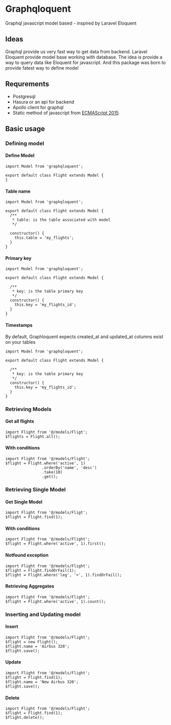 # Graphqloquent
Graphql javascript model based - inspired by Laravel Eloquent

## Ideas
Graphql provide us very fast way to get data from backend. Laravel Eloquent provide model base working with database. The idea is provide a way to query data like Eloquent for javascript.
And this package was born to provide fatest way to define model

## Requrements
- Postgresql
- Hasura or an api for backend
- Apollo client for graphql
- Static method of javascript from [ECMAScript 2015](https://developer.mozilla.org/en-US/docs/Web/JavaScript/Reference/Classes/static)


## Basic usage
### Defining model
#### Define Model
```
import Model from 'graphqloquent';

export default class Flight extends Model {
}
```
#### Table name
```
import Model from 'graphqloquent';

export default class Flight extends Model {
  /**
   * table: is the table associated with model
   */

  constructor() {
    this.table = 'my_flights';
  }
}
```
#### Primary key
```
import Model from 'graphqloquent';

export default class Flight extends Model {

  /**
   * key: is the table primary key
   */
  constructor() {
    this.key = 'my_flights_id';
  }
}
```
#### Timestamps
By default, Graphloquent expects created_at and updated_at columns exist on your tables
```
import Model from 'graphqloquent';

export default class Flight extends Model {

  /**
   * key: is the table primary key
   */
  constructor() {
    this.key = 'my_flights_id';
  }
}
```

### Retrieving Models

#### Get all flights
```
import Flight from '@/models/Fligt';
$flights = Flight.all();
```

#### With conditions
```
import Flight from '@/models/Flight';
$flight = Flight.where('active', 1)
                .orderBy('name', 'desc')
                .take(10)
                .get();
```

### Retrieving Single Model

#### Get Single Model
```
import Flight from '@/models/Fligt';
$flight = Flight.find(1);
```

#### With conditions
```
import Flight from '@/models/Flight';
$flight = Flight.where('active', 1).first();
```

#### Notfound exception
```
import Flight from '@/models/Flight';
$flight = Flight.findOrFail(1);
$flight = Flight.where('leg', '>', 1).findOrFail();
```

#### Retrieving Aggregates
```
import Flight from '@/models/Flight';
$flight = Flight.where('active', 1).count();
```

### Inserting and Updating model

#### Insert
```
import Flight from '@/models/Flight';
$flight = new Flight();
$flight.name = 'Airbus 320';
$flight.save();
```
#### Update
```
import Flight from '@/models/Flight';
$flight = Flight.find(1);
$flight.name = 'New Airbus 320';
$flight.save();
```
#### Delete
```
import Flight from '@/models/Flight';
$flight = Flight.find(1);
$flight.delete();
```

